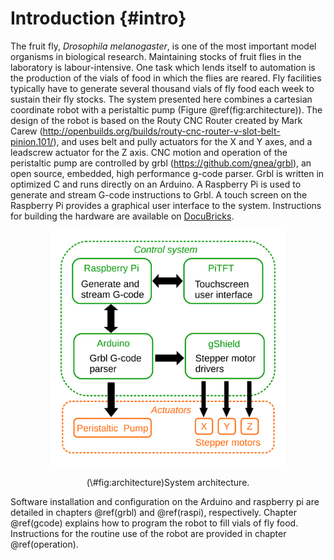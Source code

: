 # Introduction {#intro}

The fruit fly, *Drosophila melanogaster*, is one of the most important model organisms in biological research. Maintaining stocks of fruit flies in the laboratory is labour-intensive. One task which lends itself to automation is the production of the vials of food in which the flies are reared. Fly facilities typically have to generate several thousand vials of fly food each week to sustain their fly stocks. The system presented here combines a cartesian coordinate robot with a peristaltic pump (Figure \@ref(fig:architecture)). The design of the robot is based on the Routy CNC Router created by Mark Carew (http://openbuilds.org/builds/routy-cnc-router-v-slot-belt-pinion.101/), and uses belt and pully actuators for the X and Y axes, and a leadscrew actuator for the Z axis. CNC motion and operation of the peristaltic pump are controlled by grbl (https://github.com/gnea/grbl), an open source, embedded, high performance g-code parser. Grbl is written in optimized C and runs directly on an Arduino. A Raspberry Pi is used to generate and stream G-code instructions to Grbl. A touch screen on the Raspberry Pi provides a graphical user interface to the system. Instructions for building the hardware are available on [DocuBricks](http://docubricks.com/viewer.jsp?id=8652757760093769728).

<div class="figure" style="text-align: center">
<img src="images/system_architecture.svg" alt="System architecture." width="75%" />
<p class="caption">(\#fig:architecture)System architecture.</p>
</div>
 
Software installation and configuration on the Arduino and raspberry pi are detailed in chapters \@ref(grbl) and \@ref(raspi), respectively. Chapter \@ref(gcode) explains how to program the robot to fill vials of fly food. Instructions for the routine use of the robot are provided in chapter \@ref(operation).
 
 
